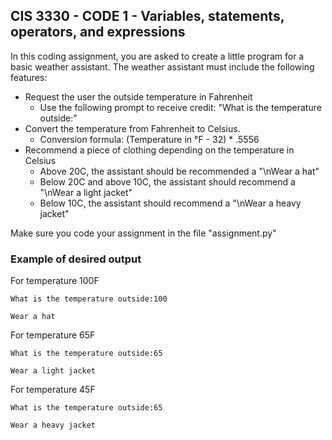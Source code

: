## CIS 3330 - CODE 1 - Variables, statements, operators, and expressions

In this coding assignment, you are asked to create a little program for a basic weather assistant. The weather assistant must include the following features:

- Request the user the outside temperature in Fahrenheit
  - Use the following prompt to receive credit: "What is the temperature outside:"
- Convert the temperature from Fahrenheit to Celsius.
  - Conversion formula: (Temperature in °F - 32) * .5556
- Recommend a piece of clothing depending on the temperature in Celsius
  - Above 20C, the assistant should be recommended a "\nWear a hat"
  - Below 20C and above 10C, the assistant should recommend a "\nWear a light jacket"
  - Below 10C, the assistant should recommend a "\nWear a heavy jacket"
  
Make sure you code your assignment in the file "assignment.py"

### Example of desired output

For temperature 100F

`What is the temperature outside:100`

`Wear a hat`

For temperature 65F

`What is the temperature outside:65`

`Wear a light jacket`

For temperature 45F

`What is the temperature outside:65`

`Wear a heavy jacket`


  
  
  




